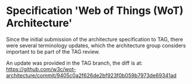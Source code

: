 
# Specification 'Web of Things (WoT) Architecture'

Since the initial submission of the architecture specification to TAG, 
there were several terminology updates, which the architecture group 
considers important to be part of the TAG review.

An update was provided in the TAG branch, the diff is at:
https://github.com/w3c/wot-architecture/commit/9405c0a2f626de2bf923f0b059b7973de69341ad

